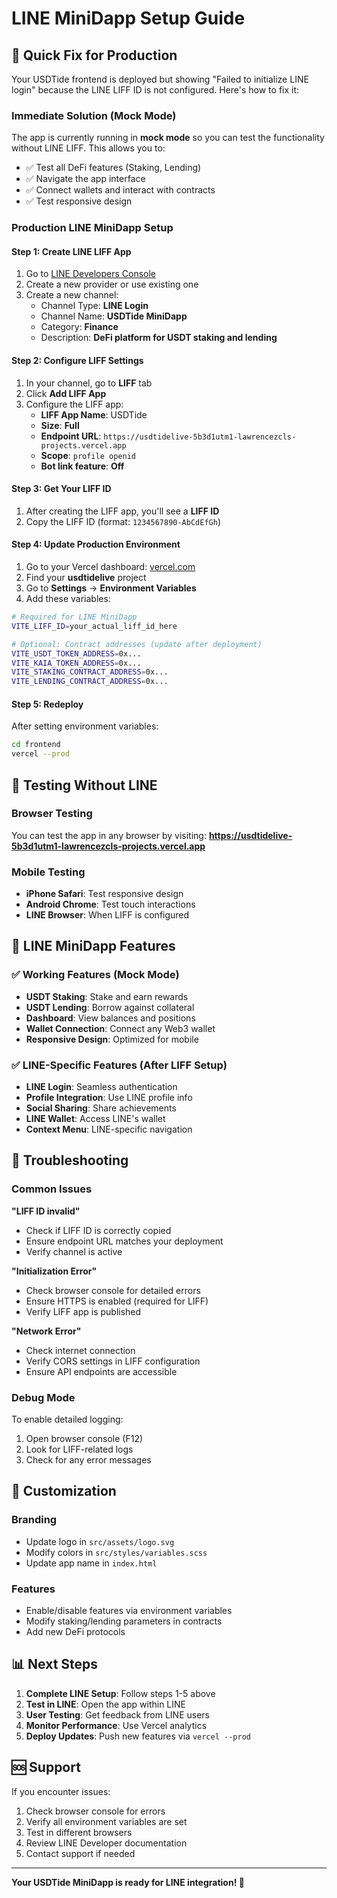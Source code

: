 # LINE MiniDapp Setup Guide

## 🎯 Quick Fix for Production

Your USDTide frontend is deployed but showing "Failed to initialize LINE login" because the LINE LIFF ID is not configured. Here's how to fix it:

### Immediate Solution (Mock Mode)
The app is currently running in **mock mode** so you can test the functionality without LINE LIFF. This allows you to:
- ✅ Test all DeFi features (Staking, Lending)
- ✅ Navigate the app interface
- ✅ Connect wallets and interact with contracts
- ✅ Test responsive design

### Production LINE MiniDapp Setup

#### Step 1: Create LINE LIFF App
1. Go to [LINE Developers Console](https://developers.line.biz/console/)
2. Create a new provider or use existing one
3. Create a new channel:
   - Channel Type: **LINE Login**
   - Channel Name: **USDTide MiniDapp**
   - Category: **Finance**
   - Description: **DeFi platform for USDT staking and lending**

#### Step 2: Configure LIFF Settings
1. In your channel, go to **LIFF** tab
2. Click **Add LIFF App**
3. Configure the LIFF app:
   - **LIFF App Name**: USDTide
   - **Size**: **Full**
   - **Endpoint URL**: `https://usdtidelive-5b3d1utm1-lawrencezcls-projects.vercel.app`
   - **Scope**: `profile openid`
   - **Bot link feature**: **Off**

#### Step 3: Get Your LIFF ID
1. After creating the LIFF app, you'll see a **LIFF ID**
2. Copy the LIFF ID (format: `1234567890-AbCdEfGh`)

#### Step 4: Update Production Environment
1. Go to your Vercel dashboard: [vercel.com](https://vercel.com)
2. Find your **usdtidelive** project
3. Go to **Settings** → **Environment Variables**
4. Add these variables:

```bash
# Required for LINE MiniDapp
VITE_LIFF_ID=your_actual_liff_id_here

# Optional: Contract addresses (update after deployment)
VITE_USDT_TOKEN_ADDRESS=0x...
VITE_KAIA_TOKEN_ADDRESS=0x...
VITE_STAKING_CONTRACT_ADDRESS=0x...
VITE_LENDING_CONTRACT_ADDRESS=0x...
```

#### Step 5: Redeploy
After setting environment variables:
```bash
cd frontend
vercel --prod
```

## 🔧 Testing Without LINE

### Browser Testing
You can test the app in any browser by visiting:
**https://usdtidelive-5b3d1utm1-lawrencezcls-projects.vercel.app**

### Mobile Testing
- **iPhone Safari**: Test responsive design
- **Android Chrome**: Test touch interactions
- **LINE Browser**: When LIFF is configured

## 📱 LINE MiniDapp Features

### ✅ Working Features (Mock Mode)
- **USDT Staking**: Stake and earn rewards
- **USDT Lending**: Borrow against collateral
- **Dashboard**: View balances and positions
- **Wallet Connection**: Connect any Web3 wallet
- **Responsive Design**: Optimized for mobile

### ✅ LINE-Specific Features (After LIFF Setup)
- **LINE Login**: Seamless authentication
- **Profile Integration**: Use LINE profile info
- **Social Sharing**: Share achievements
- **LINE Wallet**: Access LINE's wallet
- **Context Menu**: LINE-specific navigation

## 🚨 Troubleshooting

### Common Issues

**"LIFF ID invalid"**
- Check if LIFF ID is correctly copied
- Ensure endpoint URL matches your deployment
- Verify channel is active

**"Initialization Error"**
- Check browser console for detailed errors
- Ensure HTTPS is enabled (required for LIFF)
- Verify LIFF app is published

**"Network Error"**
- Check internet connection
- Verify CORS settings in LIFF configuration
- Ensure API endpoints are accessible

### Debug Mode
To enable detailed logging:
1. Open browser console (F12)
2. Look for LIFF-related logs
3. Check for any error messages

## 🎨 Customization

### Branding
- Update logo in `src/assets/logo.svg`
- Modify colors in `src/styles/variables.scss`
- Update app name in `index.html`

### Features
- Enable/disable features via environment variables
- Modify staking/lending parameters in contracts
- Add new DeFi protocols

## 📊 Next Steps

1. **Complete LINE Setup**: Follow steps 1-5 above
2. **Test in LINE**: Open the app within LINE
3. **User Testing**: Get feedback from LINE users
4. **Monitor Performance**: Use Vercel analytics
5. **Deploy Updates**: Push new features via `vercel --prod`

## 🆘 Support

If you encounter issues:
1. Check browser console for errors
2. Verify all environment variables are set
3. Test in different browsers
4. Review LINE Developer documentation
5. Contact support if needed

---

**Your USDTide MiniDapp is ready for LINE integration! 🚀**